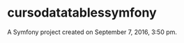 cursodatatablessymfony
======================

A Symfony project created on September 7, 2016, 3:50 pm.
